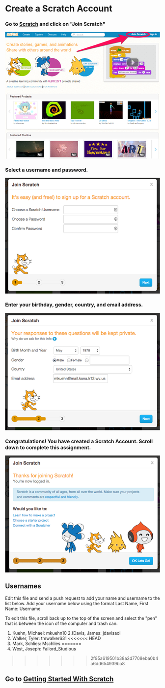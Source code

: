 # Create a Scratch Account
### Go to <a href="http://scratch.mit.edu" target=new>Scratch</a> and click on "Join Scratch"

![Create Account](create_account_1.png)

### Select a username and password.

![Select Username](create_account_2.png)

### Enter your birthday, gender, country, and email address.
![Email Address](create_account_3.png)

### Congratulations!  You have created a Scratch Account.  Scroll down to complete this assignment.
![Congratulations](create_account_4.png)

## Usernames
Edit this file and send a push request to add your name and username to the list below.
Add your username below using the format Last Name, First Name: Username

To edit this file, scroll back up to the top of the screen and select the "pen" that is between the icon of the computer and trash can.


1) Kuehn, Michael: mkuehn10
2.)Davis, James: jdavisaol
3) Walker, Tyler: tmwalker631
<<<<<<< HEAD
4) Mark, Schlies: Mschlies
=======
4) West, Joseph: Failord_Studious
>>>>>>> 2f95a619501b38a2d7708eba0b4a6dd654939ba8

## Go to [Getting Started With Scratch](GettingStartedWithScratch.md)
